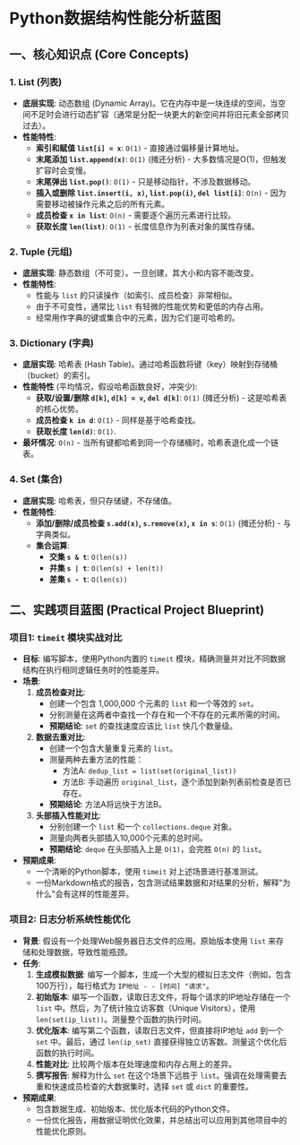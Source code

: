 # Python数据结构性能分析蓝图

## 一、核心知识点 (Core Concepts)

### 1. List (列表)
- **底层实现**: 动态数组 (Dynamic Array)。它在内存中是一块连续的空间，当空间不足时会进行动态扩容（通常是分配一块更大的新空间并将旧元素全部拷贝过去）。
- **性能特性**:
  - **索引和赋值 `list[i] = x`**: `O(1)` - 直接通过偏移量计算地址。
  - **末尾添加 `list.append(x)`**: `O(1)` (摊还分析) - 大多数情况是O(1)，但触发扩容时会变慢。
  - **末尾弹出 `list.pop()`**: `O(1)` - 只是移动指针，不涉及数据移动。
  - **插入或删除 `list.insert(i, x)`, `list.pop(i)`, `del list[i]`**: `O(n)` - 因为需要移动被操作元素之后的所有元素。
  - **成员检查 `x in list`**: `O(n)` - 需要逐个遍历元素进行比较。
  - **获取长度 `len(list)`**: `O(1)` - 长度信息作为列表对象的属性存储。

### 2. Tuple (元组)
- **底层实现**: 静态数组（不可变）。一旦创建，其大小和内容不能改变。
- **性能特性**:
  - 性能与 `list` 的只读操作（如索引、成员检查）非常相似。
  - 由于不可变性，通常比 `list` 有轻微的性能优势和更低的内存占用。
  - 经常用作字典的键或集合中的元素，因为它们是可哈希的。

### 3. Dictionary (字典)
- **底层实现**: 哈希表 (Hash Table)。通过哈希函数将键（key）映射到存储桶（bucket）的索引。
- **性能特性** (平均情况，假设哈希函数良好，冲突少):
  - **获取/设置/删除 `d[k]`, `d[k] = v`, `del d[k]`**: `O(1)` (摊还分析) - 这是哈希表的核心优势。
  - **成员检查 `k in d`**: `O(1)` - 同样是基于哈希查找。
  - **获取长度 `len(d)`**: `O(1)`.
- **最坏情况**: `O(n)` - 当所有键都哈希到同一个存储桶时，哈希表退化成一个链表。

### 4. Set (集合)
- **底层实现**: 哈希表，但只存储键，不存储值。
- **性能特性**:
  - **添加/删除/成员检查 `s.add(x)`, `s.remove(x)`, `x in s`**: `O(1)` (摊还分析) - 与字典类似。
  - **集合运算**:
    - **交集 `s & t`**: `O(len(s))`
    - **并集 `s | t`**: `O(len(s) + len(t))`
    - **差集 `s - t`**: `O(len(s))`

## 二、实践项目蓝图 (Practical Project Blueprint)

### 项目1: `timeit` 模块实战对比
- **目标**: 编写脚本，使用Python内置的 `timeit` 模块，精确测量并对比不同数据结构在执行相同逻辑任务时的性能差异。
- **场景**:
  1.  **成员检查对比**:
      - 创建一个包含 1,000,000 个元素的 `list` 和一个等效的 `set`。
      - 分别测量在这两者中查找一个存在和一个不存在的元素所需的时间。
      - **预期结论**: `set` 的查找速度应该比 `list` 快几个数量级。
  2.  **数据去重对比**:
      - 创建一个包含大量重复元素的 `list`。
      - 测量两种去重方法的性能：
        - 方法A: `dedup_list = list(set(original_list))`
        - 方法B: 手动遍历 `original_list`，逐个添加到新列表前检查是否已存在。
      - **预期结论**: 方法A将远快于方法B。
  3.  **头部插入性能对比**:
      - 分别创建一个 `list` 和一个 `collections.deque` 对象。
      - 测量向两者头部插入10,000个元素的总时间。
      - **预期结论**: `deque` 在头部插入上是 `O(1)`，会完胜 `O(n)` 的 `list`。
- **预期成果**:
  - 一个清晰的Python脚本，使用 `timeit` 对上述场景进行基准测试。
  - 一份Markdown格式的报告，包含测试结果数据和对结果的分析，解释"为什么"会有这样的性能差异。

### 项目2: 日志分析系统性能优化
- **背景**: 假设有一个处理Web服务器日志文件的应用。原始版本使用 `list` 来存储和处理数据，导致性能瓶颈。
- **任务**:
  1.  **生成模拟数据**: 编写一个脚本，生成一个大型的模拟日志文件（例如，包含100万行），每行格式为 `IP地址 - - [时间] "请求"`。
  2.  **初始版本**: 编写一个函数，读取日志文件，将每个请求的IP地址存储在一个 `list` 中。然后，为了统计独立访客数（Unique Visitors），使用 `len(set(ip_list))`。测量整个函数的执行时间。
  3.  **优化版本**: 编写第二个函数，读取日志文件，但直接将IP地址 `add` 到一个 `set` 中。最后，通过 `len(ip_set)` 直接获得独立访客数。测量这个优化后函数的执行时间。
  4.  **性能对比**: 比较两个版本在处理速度和内存占用上的差异。
  5.  **撰写报告**: 解释为什么 `set` 在这个场景下远胜于 `list`。强调在处理需要去重和快速成员检查的大数据集时，选择 `set` 或 `dict` 的重要性。
- **预期成果**:
  - 包含数据生成、初始版本、优化版本代码的Python文件。
  - 一份优化报告，用数据证明优化效果，并总结出可以应用到其他项目中的性能优化原则。 